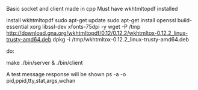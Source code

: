 Basic socket and client made in cpp
Must have wkhtmltopdf installed 

install wkhtmltopdf
sudo apt-get update
sudo apt-get install openssl build-essential xorg libssl-dev xfonts-75dpi -y
wget -P /tmp http://download.gna.org/wkhtmltopdf/0.12/0.12.2/wkhtmltox-0.12.2_linux-trusty-amd64.deb
dpkg -i /tmp/wkhtmltox-0.12.2_linux-trusty-amd64.deb

do:

make
./bin/server &
./bin/client 

A test message response will be shown
ps -a  -o pid,ppid,tty,stat,args,wchan
